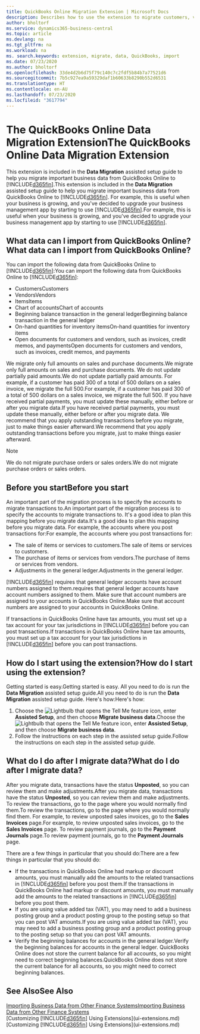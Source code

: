 ```yaml
---
title: QuickBooks Online Migration Extension | Microsoft Docs
description: Describes how to use the extension to migrate customers, vendors, items, and accounts from QuickBooks Online to Business Central.
author: bholtorf
ms.service: dynamics365-business-central
ms.topic: article
ms.devlang: na
ms.tgt_pltfrm: na
ms.workload: na
ms. search.keywords: extension, migrate, data, QuickBooks, import
ms.date: 07/23/2020
ms.author: bholtorf
ms.openlocfilehash: 33de4d2b6d75f79c140c7c2fdf5b84b7a77521d6
ms.sourcegitcommit: 7b5c927ea9a59329daf1b60633b8290b552d6531
ms.translationtype: HT
ms.contentlocale: en-AU
ms.lasthandoff: 07/23/2020
ms.locfileid: "3617794"
---
```

# <a name="the-quickbooks-online-data-migration-extension"></a><span data-ttu-id="85cf8-103">The QuickBooks Online Data Migration Extension</span><span class="sxs-lookup"><span data-stu-id="85cf8-103">The QuickBooks Online Data Migration Extension</span></span>

<span data-ttu-id="85cf8-104">This extension is included in the **Data Migration** assisted setup guide to help you migrate important business data from QuickBooks Online to [!INCLUDE[d365fin](includes/d365fin_md.md)].</span><span class="sxs-lookup"><span data-stu-id="85cf8-104">This extension is included in the **Data Migration** assisted setup guide to help you migrate important business data from QuickBooks Online to [!INCLUDE[d365fin](includes/d365fin_md.md)].</span></span> <span data-ttu-id="85cf8-105">For example, this is useful when your business is growing, and you've decided to upgrade your business management app by starting to use [!INCLUDE[d365fin](includes/d365fin_md.md)].</span><span class="sxs-lookup"><span data-stu-id="85cf8-105">For example, this is useful when your business is growing, and you've decided to upgrade your business management app by starting to use [!INCLUDE[d365fin](includes/d365fin_md.md)].</span></span>

## <a name="what-data-can-i-import-from-quickbooks-online"></a><span data-ttu-id="85cf8-106">What data can I import from QuickBooks Online?</span><span class="sxs-lookup"><span data-stu-id="85cf8-106">What data can I import from QuickBooks Online?</span></span>

<span data-ttu-id="85cf8-107">You can import the following data from QuickBooks Online to [!INCLUDE[d365fin](includes/d365fin_md.md)]:</span><span class="sxs-lookup"><span data-stu-id="85cf8-107">You can import the following data from QuickBooks Online to [!INCLUDE[d365fin](includes/d365fin_md.md)]:</span></span>  

* <span data-ttu-id="85cf8-108">Customers</span><span class="sxs-lookup"><span data-stu-id="85cf8-108">Customers</span></span>
* <span data-ttu-id="85cf8-109">Vendors</span><span class="sxs-lookup"><span data-stu-id="85cf8-109">Vendors</span></span>
* <span data-ttu-id="85cf8-110">Items</span><span class="sxs-lookup"><span data-stu-id="85cf8-110">Items</span></span>
* <span data-ttu-id="85cf8-111">Chart of accounts</span><span class="sxs-lookup"><span data-stu-id="85cf8-111">Chart of accounts</span></span>
* <span data-ttu-id="85cf8-112">Beginning balance transaction in the general ledger</span><span class="sxs-lookup"><span data-stu-id="85cf8-112">Beginning balance transaction in the general ledger</span></span>
* <span data-ttu-id="85cf8-113">On-hand quantities for inventory items</span><span class="sxs-lookup"><span data-stu-id="85cf8-113">On-hand quantities for inventory items</span></span>
* <span data-ttu-id="85cf8-114">Open documents for customers and vendors, such as invoices, credit memos, and payments</span><span class="sxs-lookup"><span data-stu-id="85cf8-114">Open documents for customers and vendors, such as invoices, credit memos, and payments</span></span>

<span data-ttu-id="85cf8-115">We migrate only full amounts on sales and purchase documents.</span><span class="sxs-lookup"><span data-stu-id="85cf8-115">We migrate only full amounts on sales and purchase documents.</span></span> <span data-ttu-id="85cf8-116">We do not update partially paid amounts.</span><span class="sxs-lookup"><span data-stu-id="85cf8-116">We do not update partially paid amounts.</span></span> <span data-ttu-id="85cf8-117">For example, if a customer has paid 300 of a total of 500 dollars on a sales invoice, we migrate the full 500.</span><span class="sxs-lookup"><span data-stu-id="85cf8-117">For example, if a customer has paid 300 of a total of 500 dollars on a sales invoice, we migrate the full 500.</span></span> <span data-ttu-id="85cf8-118">If you have received partial payments, you must update these manually, either before or after you migrate data.</span><span class="sxs-lookup"><span data-stu-id="85cf8-118">If you have received partial payments, you must update these manually, either before or after you migrate data.</span></span> <span data-ttu-id="85cf8-119">We recommend that you apply outstanding transactions before you migrate, just to make things easier afterward.</span><span class="sxs-lookup"><span data-stu-id="85cf8-119">We recommend that you apply outstanding transactions before you migrate, just to make things easier afterward.</span></span>

> [!NOTE]  
> <span data-ttu-id="85cf8-120">We do not migrate purchase orders or sales orders.</span><span class="sxs-lookup"><span data-stu-id="85cf8-120">We do not migrate purchase orders or sales orders.</span></span>

## <a name="before-you-start"></a><span data-ttu-id="85cf8-121">Before you start</span><span class="sxs-lookup"><span data-stu-id="85cf8-121">Before you start</span></span>

<span data-ttu-id="85cf8-122">An important part of the migration process is to specify the accounts to migrate transactions to.</span><span class="sxs-lookup"><span data-stu-id="85cf8-122">An important part of the migration process is to specify the accounts to migrate transactions to.</span></span> <span data-ttu-id="85cf8-123">It's a good idea to plan this mapping before you migrate data.</span><span class="sxs-lookup"><span data-stu-id="85cf8-123">It's a good idea to plan this mapping before you migrate data.</span></span> <span data-ttu-id="85cf8-124">For example, the accounts where you post transactions for:</span><span class="sxs-lookup"><span data-stu-id="85cf8-124">For example, the accounts where you post transactions for:</span></span>  

* <span data-ttu-id="85cf8-125">The sale of items or services to customers.</span><span class="sxs-lookup"><span data-stu-id="85cf8-125">The sale of items or services to customers.</span></span>
* <span data-ttu-id="85cf8-126">The purchase of items or services from vendors.</span><span class="sxs-lookup"><span data-stu-id="85cf8-126">The purchase of items or services from vendors.</span></span>  
* <span data-ttu-id="85cf8-127">Adjustments in the general ledger.</span><span class="sxs-lookup"><span data-stu-id="85cf8-127">Adjustments in the general ledger.</span></span>  

[!INCLUDE[d365fin](includes/d365fin_md.md)] <span data-ttu-id="85cf8-128">requires that general ledger accounts have account numbers assigned to them.</span><span class="sxs-lookup"><span data-stu-id="85cf8-128">requires that general ledger accounts have account numbers assigned to them.</span></span> <span data-ttu-id="85cf8-129">Make sure that account numbers are assigned to your accounts in QuickBooks Online.</span><span class="sxs-lookup"><span data-stu-id="85cf8-129">Make sure that account numbers are assigned to your accounts in QuickBooks Online.</span></span>

<span data-ttu-id="85cf8-130">If transactions in QuickBooks Online have tax amounts, you must set up a tax account for your tax jurisdictions in [!INCLUDE[d365fin](includes/d365fin_md.md)] before you can post transactions.</span><span class="sxs-lookup"><span data-stu-id="85cf8-130">If transactions in QuickBooks Online have tax amounts, you must set up a tax account for your tax jurisdictions in [!INCLUDE[d365fin](includes/d365fin_md.md)] before you can post transactions.</span></span>

## <a name="how-do-i-start-using-the-extension"></a><span data-ttu-id="85cf8-131">How do I start using the extension?</span><span class="sxs-lookup"><span data-stu-id="85cf8-131">How do I start using the extension?</span></span>

<span data-ttu-id="85cf8-132">Getting started is easy.</span><span class="sxs-lookup"><span data-stu-id="85cf8-132">Getting started is easy.</span></span> <span data-ttu-id="85cf8-133">All you need to do is run the **Data Migration** assisted setup guide.</span><span class="sxs-lookup"><span data-stu-id="85cf8-133">All you need to do is run the **Data Migration** assisted setup guide.</span></span> <span data-ttu-id="85cf8-134">Here's how:</span><span class="sxs-lookup"><span data-stu-id="85cf8-134">Here's how:</span></span>

1. <span data-ttu-id="85cf8-135">Choose the ![Lightbulb that opens the Tell Me feature](media/ui-search/search_small.png "Tell me what you want to do") icon, enter **Assisted Setup**, and then choose **Migrate business data**.</span><span class="sxs-lookup"><span data-stu-id="85cf8-135">Choose the ![Lightbulb that opens the Tell Me feature](media/ui-search/search_small.png "Tell me what you want to do") icon, enter **Assisted Setup**, and then choose **Migrate business data**.</span></span>
2. <span data-ttu-id="85cf8-136">Follow the instructions on each step in the assisted setup guide.</span><span class="sxs-lookup"><span data-stu-id="85cf8-136">Follow the instructions on each step in the assisted setup guide.</span></span>

## <a name="what-do-i-do-after-i-migrate-data"></a><span data-ttu-id="85cf8-137">What do I do after I migrate data?</span><span class="sxs-lookup"><span data-stu-id="85cf8-137">What do I do after I migrate data?</span></span>

<span data-ttu-id="85cf8-138">After you migrate data, transactions have the status **Unposted**, so you can review them and make adjustments.</span><span class="sxs-lookup"><span data-stu-id="85cf8-138">After you migrate data, transactions have the status **Unposted**, so you can review them and make adjustments.</span></span> <span data-ttu-id="85cf8-139">To review the transactions, go to the page where you would normally find them.</span><span class="sxs-lookup"><span data-stu-id="85cf8-139">To review the transactions, go to the page where you would normally find them.</span></span> <span data-ttu-id="85cf8-140">For example, to review unposted sales invoices, go to the **Sales Invoices** page.</span><span class="sxs-lookup"><span data-stu-id="85cf8-140">For example, to review unposted sales invoices, go to the **Sales Invoices** page.</span></span> <span data-ttu-id="85cf8-141">To review payment journals, go to the **Payment Journals** page.</span><span class="sxs-lookup"><span data-stu-id="85cf8-141">To review payment journals, go to the **Payment Journals** page.</span></span>  

<span data-ttu-id="85cf8-142">There are a few things in particular that you should do:</span><span class="sxs-lookup"><span data-stu-id="85cf8-142">There are a few things in particular that you should do:</span></span>

* <span data-ttu-id="85cf8-143">If the transactions in QuickBooks Online had markup or discount amounts, you must manually add the amounts to the related transactions in [!INCLUDE[d365fin](includes/d365fin_md.md)] before you post them.</span><span class="sxs-lookup"><span data-stu-id="85cf8-143">If the transactions in QuickBooks Online had markup or discount amounts, you must manually add the amounts to the related transactions in [!INCLUDE[d365fin](includes/d365fin_md.md)] before you post them.</span></span>
* <span data-ttu-id="85cf8-144">If you are using value added tax (VAT), you may need to add a business posting group and a product posting group to the posting setup so that you can post VAT amounts.</span><span class="sxs-lookup"><span data-stu-id="85cf8-144">If you are using value added tax (VAT), you may need to add a business posting group and a product posting group to the posting setup so that you can post VAT amounts.</span></span>
* <span data-ttu-id="85cf8-145">Verify the beginning balances for accounts in the general ledger.</span><span class="sxs-lookup"><span data-stu-id="85cf8-145">Verify the beginning balances for accounts in the general ledger.</span></span> <span data-ttu-id="85cf8-146">QuickBooks Online does not store the current balance for all accounts, so you might need to correct beginning balances.</span><span class="sxs-lookup"><span data-stu-id="85cf8-146">QuickBooks Online does not store the current balance for all accounts, so you might need to correct beginning balances.</span></span>

## <a name="see-also"></a><span data-ttu-id="85cf8-147">See Also</span><span class="sxs-lookup"><span data-stu-id="85cf8-147">See Also</span></span>

[<span data-ttu-id="85cf8-148">Importing Business Data from Other Finance Systems</span><span class="sxs-lookup"><span data-stu-id="85cf8-148">Importing Business Data from Other Finance Systems</span></span>](across-import-data-configuration-packages.md)  
<span data-ttu-id="85cf8-149">[Customizing [!INCLUDE[d365fin](includes/d365fin_md.md)] Using Extensions](ui-extensions.md)</span><span class="sxs-lookup"><span data-stu-id="85cf8-149">[Customizing [!INCLUDE[d365fin](includes/d365fin_md.md)] Using Extensions](ui-extensions.md)</span></span>  
